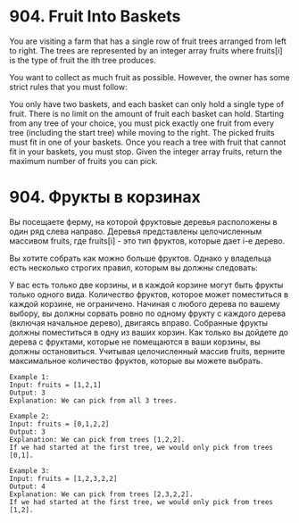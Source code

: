 # 904. Fruit Into Baskets
You are visiting a farm that has a single row of fruit trees arranged from left to right. The trees are represented by an integer array fruits where fruits[i] is the type of fruit the ith tree produces.

You want to collect as much fruit as possible. However, the owner has some strict rules that you must follow:

You only have two baskets, and each basket can only hold a single type of fruit. There is no limit on the amount of fruit each basket can hold.
Starting from any tree of your choice, you must pick exactly one fruit from every tree (including the start tree) while moving to the right. The picked fruits must fit in one of your baskets.
Once you reach a tree with fruit that cannot fit in your baskets, you must stop.
Given the integer array fruits, return the maximum number of fruits you can pick.

# 904. Фрукты в корзинах
Вы посещаете ферму, на которой фруктовые деревья расположены в один ряд слева направо. Деревья представлены целочисленным массивом fruits, где fruits[i] - это тип фруктов, которые дает i-е дерево.

Вы хотите собрать как можно больше фруктов. Однако у владельца есть несколько строгих правил, которым вы должны следовать:

У вас есть только две корзины, и в каждой корзине могут быть фрукты только одного вида. Количество фруктов, которое может поместиться в каждой корзине, не ограничено.
Начиная с любого дерева по вашему выбору, вы должны сорвать ровно по одному фрукту с каждого дерева (включая начальное дерево), двигаясь вправо. Собранные фрукты должны поместиться в одну из ваших корзин.
Как только вы дойдете до дерева с фруктами, которые не помещаются в ваши корзины, вы должны остановиться.
Учитывая целочисленный массив fruits, верните максимальное количество фруктов, которые вы можете выбрать.

```
Example 1:
Input: fruits = [1,2,1]
Output: 3
Explanation: We can pick from all 3 trees.

Example 2:
Input: fruits = [0,1,2,2]
Output: 3
Explanation: We can pick from trees [1,2,2].
If we had started at the first tree, we would only pick from trees [0,1].

Example 3:
Input: fruits = [1,2,3,2,2]
Output: 4
Explanation: We can pick from trees [2,3,2,2].
If we had started at the first tree, we would only pick from trees [1,2].
```
